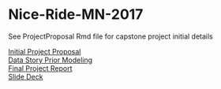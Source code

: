 # Nice-Ride-MN-2017
See ProjectProposal Rmd file for capstone project initial details

[Initial Project Proposal](http://rpubs.com/tonytusharjr/NiceRideMNProposal) <br />
[Data Story Prior Modeling](http://rpubs.com/tonytusharjr/NiceRideMNDataStory) <br />
[Final Project Report](http://rpubs.com/tonytusharjr/NiceRideMNFinal) <br />
[Slide Deck](https://rpubs.com/tonytusharjr/NiceRideMN) <br />

